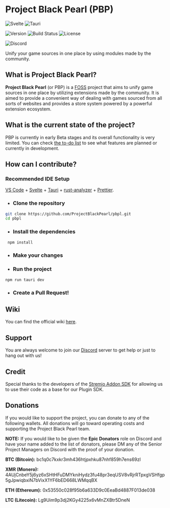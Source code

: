 # Project Black Pearl (PBP)

![Svelte](https://img.shields.io/badge/Svelte-4A4A55?style=for-the-badge&logo=svelte&logoColor=FF3E00 'Svelte') ![Tauri](https://img.shields.io/badge/Tauri-4A4A55?style=for-the-badge&logo=tauri&logoColor=00D1B2 'Tauri')

![Version](https://img.shields.io/badge/Version-0.3.0-blue?style=for-the-badge) ![Build Status](https://img.shields.io/badge/Status-Beta-green?style=for-the-badge) ![License](https://img.shields.io/badge/License-BSD--3--Clause-blue?style=for-the-badge)

![Discord](https://img.shields.io/discord/1031496547696914482?label=Discord&logo=discord&logoColor=white&style=for-the-badge)

Unify your game sources in one place by using modules made by the community.

## What is Project Black Pearl?

**Project Black Pearl** (or PBP) is a [FOSS](https://en.wikipedia.org/wiki/Free_and_open-source_software) project that aims to unify game sources in one place by utilizing  extensions made by the community. It is aimed to provide a convenient way of dealing with games sourced from all sorts of websites and provides a store system powered by a powerful extension ecosystem.

## What is the current state of the project?

PBP is currently in early Beta stages and its overall functionality is very limited. You can check [the to-do list](https://github.com/orgs/ProjectBlackPearl/projects/3) to see what features are planned or currently in development.

## How can I contribute?

### Recommended IDE Setup

[VS Code](https://code.visualstudio.com/) + [Svelte](https://marketplace.visualstudio.com/items?itemName=svelte.svelte-vscode) + [Tauri](https://marketplace.visualstudio.com/items?itemName=tauri-apps.tauri-vscode) + [rust-analyzer](https://marketplace.visualstudio.com/items?itemName=rust-lang.rust-analyzer) + [Prettier](https://marketplace.visualstudio.com/items?itemName=esbenp.prettier-vscode).

-   ### Clone the repository

```bash
git clone https://github.com/ProjectBlackPearl/pbpl.git
cd pbpl
```

-   ### Install the dependencies

```bash
 npm install
```

-   ### Make your changes
-   ### Run the project

```bash
npm run tauri dev
```

-   ### Create a Pull Request!

## Wiki

You can find the official wiki [here](https://projectblackpearl.github.io/wiki/#/).

## Support

You are always welcome to join our [Discord](https://discord.gg/NMwySKFjQY) server to get help or just to hang out with us!

## Credit

Special thanks to the developers of the [Stremio Addon SDK](https://github.com/Stremio/stremio-addon-sdk) for allowing us to use their code as a base for our Plugin SDK.

## Donations

If you would like to support the project, you can donate to any of the following wallets. All donations will go toward operating costs and supporting the Project Black Pearl team.

**NOTE:** If you would like to be given the **Epic Donators** role on Discord and have your name added to the list of donators, please DM any of the Senior Project Managers on Discord with the proof of your donation.

**BTC (Bitcoin):** bc1q0c7kxkr3mh436htjpxhku87nhf859h7ens69zl

**XMR (Monero):** 4AUjCnbeY5j6yz6xSHtHFuDMYkniHydz3fu48pr3eqUSV8vRjrRTpxgVSHfgp5gJpwiqbxiN7bVixX1YF6bED668LWMqqBX

**ETH (Ethereum):** 0x53550c028f95b6a633D9c0EeaBd4887F013de038

**LTC (Litecoin):** Lg9Uim9p3dj2KGy4225x6vMnZXBtr5DneN
